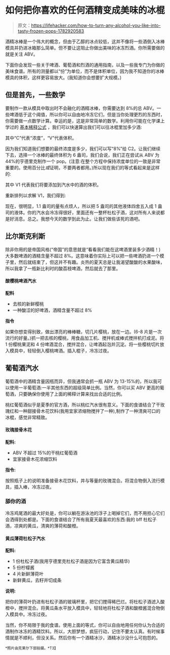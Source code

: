 # 如何把你喜欢的任何酒精变成美味的冰棍

> 原文：<https://lifehacker.com/how-to-turn-any-alcohol-you-like-into-tasty-frozen-pops-1782920583>

酒精冰棒是一个伟大的概念，但由于乙醇的冰点较低，这并不像将一些酒倒入冰棒模具并扔进冰箱那么简单。但不要让这阻止你做出美味的冰冻烈酒。你所需要做的就是关注 ABV。



下面你会发现一些关于啤酒、葡萄酒和烈酒的通用指南，以及一些我专门为你做的美味食谱。所有的测量都以“份”为单位，而不是体积单位，因为我不知道你的冰棒模具的体积，这样更容易放大。(我知道你会想要扩大规模。)

## 但是首先，一些数学

要制作一款从模具中取出时不会融化的酒精冰棒，你需要达到 8%的总 ABV。一些啤酒低于这个阈值，所以你可以自由地冷冻它们，但是当你处理更烈的东西时，你需要做一点数学计算。幸运的是，这是非常简单的数学。利用你可能在化学课上学过的 [基本稀释公式](https://en.wikipedia.org/wiki/Dilution_(equation)) ，我们可以快速算出我们可以往冰棍里加多少酒:

其中“C”代表“浓度”，“V”代表体积。

因为我们知道我们想要的最终浓度是多少，我们可以写“8%”给 C2。让我们继续下去，选择一个冰棒的最终体积为 6 盎司，我们会说，我们正在尝试从 ABV 为 44%的亨德里克制作一个 pop。(注意:在整个方程中保持浓度单位的一致是非常重要的。使用百分比*或*证明，不要两者都用。)所以现在我们的等式看起来是这样的:

其中 V1 代表我们将要添加到汽水中的酒的体积。

重新排列以求解 V1，我们得到:

现在，很明显，1.1 盎司的量有点烦人，所以把 5 盎司的其他液体四舍五入成 1 盎司的液体。你的汽水会冷冻得很好，里面还有一整杯杜松子酒，这对所有人来说都是好消息。总之。我想今天的数学到此为止。让我们做些该死的酒吧。

## 比尔斯克利斯

除非你用的是帝国风格(“帝国”的意思就是“看看我们能在这啤酒里装多少酒精！)大多数啤酒的酒精含量不超过 8%。这意味着你实际上可以把一些啤酒扔进一个模子里，然后就结束了，但这并不有趣。炎热的夏天总是让我渴望酸酸的水果酸味，所以我拿了一瓶新比利时的酸荔枝啤酒，然后就去了那里。

#### 酸樱桃啤酒汽水

**配料**

*   去核的新鲜樱桃
*   一种酸涩的好啤酒，酒精含量不超过 8%

**指令**

如果你想变得别致，做出漂亮的棒棒糖，切几片樱桃，放在一边。(6-8 片是一次流行的好量。)抓一把去核的樱桃，用食品加工机、搅拌机或棒式搅拌机打成泥。将 1 份樱桃果泥和 4 份啤酒混合，搅拌混合，让啤酒起泡并沉淀。将一些樱桃切片放入模具中，轻轻倒入樱桃啤酒。插入棍子，冷冻过夜。

## 葡萄酒汽水

葡萄酒中的酒精含量因瓶而异，但我通常会抓一瓶 ABV 为 13-15%的，所以我可以使用一半葡萄酒:一半其他东西的超级简单比例。当然，你可以买 ABV 更高的葡萄酒，只要确保你使用了上面的稀释计算来找出合适的比例。

桃红葡萄酒似乎是夏季的官方酒，所以桃红汽水很有意义。下面的食谱结合了干玫瑰红和一种甜接骨木花饮料(我用宜家浓缩物搅拌了一种),制作了一种清爽可口的冰棍，感觉非常精致。

#### 玫瑰接骨木花

**配料:**

*   ABV 不超过 15%的干桃红葡萄酒
*   宜家接骨木花浓缩饮料

**指令:**

按照瓶子上的说明准备接骨木花饮料，并与等量的玫瑰混合。将混合物倒入流行模具，插入棒，冷冻过夜。

### 舔你的酒

冷冻鸡尾酒的最大好处是，你可以躺在游泳池的浮子上喝掉它们，而不用担心它们会洒得到处都是。下面的食谱结合了所有我夏天最喜欢的东西:我的 bff 杜松子酒，凉爽的黄瓜，清爽的薄荷和酸橙。

#### 黄瓜薄荷杜松子汽水

**配料:**

*   1 份杜松子酒(我用亨德里克杜松子酒是因为它富含黄瓜精华)
*   5 份柠檬酱
*   4 片新鲜薄荷叶
*   新鲜黄瓜，去籽并切成条

**说明:**

把你的薄荷叶扔进有杜松子酒的玻璃杯里，把它们搅得稀巴烂。将杜松子酒滤入酸橙中，搅拌混合。将黄瓜条水平放入模具中，轻轻地将杜松子酒和酸橙酱混合物倒入模具中。冷冻过夜。

当然，你不局限于我的食谱。使用上面的等式，你可以自由地用任何你认为合适的酒制作冰冻的酒精饮料。所以，大胆梦想，疯狂行动，记住不要太认真。有时候事情就是不顺利，但没关系。然后你有一个酒精冰沙，酒精冰沙没什么可抱怨的。

<small>*照片由克莱尔下部拍摄。*T3】</small>